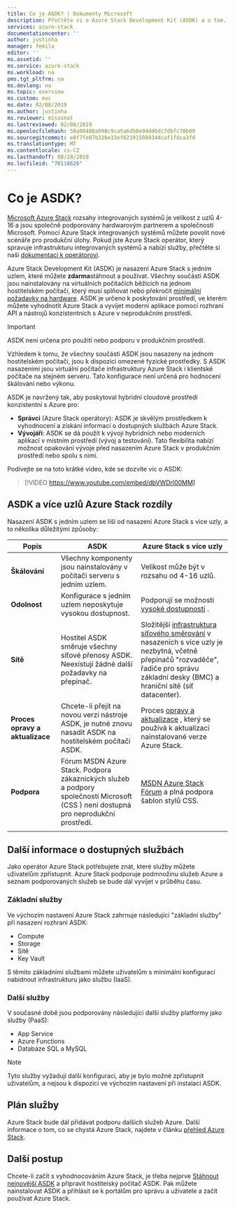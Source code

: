 ```yaml
---
title: Co je ASDK? | Dokumenty Microsoft
description: Přečtěte si o Azure Stack Development Kit (ASDK) a o tom, jak se používá k vyhodnocení Azure Stack.
services: azure-stack
documentationcenter: ''
author: justinha
manager: femila
editor: ''
ms.assetid: ''
ms.service: azure-stack
ms.workload: na
pms.tgt_pltfrm: na
ms.devlang: na
ms.topic: overview
ms.custom: mvc
ms.date: 02/08/2019
ms.author: justinha
ms.reviewer: misainat
ms.lastreviewed: 02/08/2019
ms.openlocfilehash: 50a08480a098c9ca5a6d50e94dd6dc7dbfc78b09
ms.sourcegitcommit: e8f7fe07b32be33ef621915089344caf1fdca3fd
ms.translationtype: MT
ms.contentlocale: cs-CZ
ms.lasthandoff: 08/28/2019
ms.locfileid: "70118626"
---
```

# <a name="what-is-the-asdk"></a>Co je ASDK?
[Microsoft Azure Stack](../operator/azure-stack-overview.md) rozsahy integrovaných systémů je velikost z uzlů 4-16 a jsou společně podporovány hardwarovým partnerem a společností Microsoft. Pomocí Azure Stack integrovaných systémů můžete povolit nové scénáře pro produkční úlohy. Pokud jste Azure Stack operátor, který spravuje infrastrukturu integrovaných systémů a nabízí služby, přečtěte si naši [dokumentaci k operátorovi](/azure-stack/operator).

Azure Stack Development Kit (ASDK) je nasazení Azure Stack s jedním uzlem, které můžete **zdarma**stáhnout a používat. Všechny součásti ASDK jsou nainstalovány na virtuálních počítačích běžících na jednom hostitelském počítači, který musí splňovat nebo překročit [minimální požadavky na hardware](asdk-deploy-considerations.md#hardware). ASDK je určeno k poskytování prostředí, ve kterém můžete vyhodnotit Azure Stack a vyvíjet moderní aplikace pomocí rozhraní API a nástrojů konzistentních s Azure v neprodukčním prostředí. 

> [!IMPORTANT]
> ASDK není určena pro použití nebo podporu v produkčním prostředí.

Vzhledem k tomu, že všechny součásti ASDK jsou nasazeny na jednom hostitelském počítači, jsou k dispozici omezené fyzické prostředky. S ASDK nasazeními jsou virtuální počítače infrastruktury Azure Stack i klientské počítače na stejném serveru. Tato konfigurace není určená pro hodnocení škálování nebo výkonu.

ASDK je navržený tak, aby poskytoval hybridní cloudové prostředí konzistentní s Azure pro:
- **Správci** (Azure Stack operátory): ASDK je skvělým prostředkem k vyhodnocení a získání informací o dostupných službách Azure Stack.
- **Vývojáři**: ASDK se dá použít k vývoji hybridních nebo moderních aplikací v místním prostředí (vývoj a testování). Tato flexibilita nabízí možnost opakování vývoje před nasazením Azure Stack v produkčním prostředí nebo spolu s nimi.

Podívejte se na toto krátké video, kde se dozvíte víc o ASDK:

> [!VIDEO https://www.youtube.com/embed/dbVWDrl00MM]


## <a name="asdk-and-multi-node-azure-stack-differences"></a>ASDK a více uzlů Azure Stack rozdíly
Nasazení ASDK s jedním uzlem se liší od nasazení Azure Stack s více uzly, a to několika důležitými způsoby:

|Popis|ASDK|Azure Stack s více uzly|
|-----|-----|-----|
|**Škálování**|Všechny komponenty jsou nainstalovány v počítači serveru s jedním uzlem.|Velikost může být v rozsahu od 4-16 uzlů.|
|**Odolnost**|Konfigurace s jedním uzlem neposkytuje vysokou dostupnost.|Podporují se možnosti [vysoké dostupnosti](../operator/azure-stack-overview.md#providing-high-availability) .|
|**Sítě**|Hostitel ASDK směruje všechny síťové přenosy ASDK. Neexistují žádné další požadavky na přepínač.|Složitější [infrastruktura síťového směrování](../operator/azure-stack-network.md#network-infrastructure) v nasazeních s více uzly je nezbytná, včetně přepínačů "rozvaděče", řadiče pro správu základní desky (BMC) a hraniční sítě (síť datacenter).|
|**Proces opravy a aktualizace**|Chcete-li přejít na novou verzi nástroje ASDK, je nutné znovu nasadit ASDK na hostitelském počítači ASDK.|Proces [opravy a aktualizace](../operator/azure-stack-updates.md) , který se používá k aktualizaci nainstalované verze Azure Stack.|
|**Podpora**|Fórum MSDN Azure Stack. Podpora zákaznických služeb a podpory společnosti Microsoft (CSS ) není dostupná pro neprodukční prostředí.|[MSDN Azure Stack Fórum](https://social.msdn.microsoft.com/Forums/en-US/home?forum=AzureStack) a plná podpora šablon stylů CSS.|
| | |

## <a name="learn-about-available-services"></a>Další informace o dostupných službách
Jako operátor Azure Stack potřebujete znát, které služby můžete uživatelům zpřístupnit. Azure Stack podporuje podmnožinu služeb Azure a seznam podporovaných služeb se bude dál vyvíjet v průběhu času.

### <a name="foundational-services"></a>Základní služby
Ve výchozím nastavení Azure Stack zahrnuje následující "základní služby" při nasazení rozhraní ASDK:
- Compute
- Storage
- Sítě
- Key Vault

S těmito základními službami můžete uživatelům s minimální konfigurací nabídnout infrastrukturu jako službu (IaaS).

### <a name="additional-services"></a>Další služby
V současné době jsou podporovány následující další služby platformy jako služby (PaaS):
- App Service
- Azure Functions
- Databáze SQL a MySQL

> [!NOTE]
> Tyto služby vyžadují další konfiguraci, aby je bylo možné zpřístupnit uživatelům, a nejsou k dispozici ve výchozím nastavení při instalaci ASDK.

## <a name="service-roadmap"></a>Plán služby
Azure Stack bude dál přidávat podporu dalších služeb Azure. Další informace o tom, co se chystá Azure Stack, najdete v článku [přehled Azure Stack](https://azure.microsoft.com/roadmap/?tag=azure-stack). 


## <a name="next-steps"></a>Další postup
Chcete-li začít s vyhodnocováním Azure Stack, je třeba nejprve [Stáhnout nejnovější ASDK](asdk-download.md) a připravit hostitelský počítač ASDK. Pak můžete nainstalovat ASDK a přihlásit se k portálům pro správu a uživatele a začít používat Azure Stack.